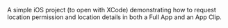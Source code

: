 A simple iOS project (to open with XCode) demonstrating how to request location permission and location details in both a Full App and an App Clip.
